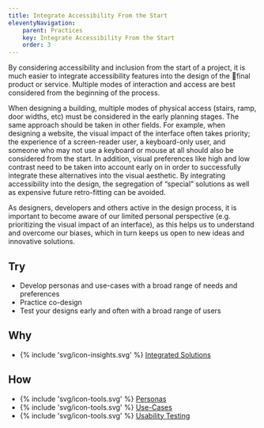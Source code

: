 ```yaml
---
title: Integrate Accessibility From the Start
eleventyNavigation:
    parent: Practices
    key: Integrate Accessibility From the Start
    order: 3
---
```


By considering accessibility and inclusion from the start of a project, it is much easier to integrate accessibility
features into the design of the final product or service. Multiple modes of interaction and access are best considered
from the beginning of the process.

When designing a building, multiple modes of physical access (stairs, ramp, door widths, etc) must be considered in the
early planning stages. The same approach should be taken in other fields. For example, when designing a website, the
visual impact of the interface often takes priority; the experience of a screen-reader user, a keyboard-only user, and
someone who may not use a keyboard or mouse at all should also be considered from the start. In addition, visual
preferences like high and low contrast need to be taken into account early on in order to successfully integrate these
alternatives into the visual aesthetic. By integrating accessibility into the design, the segregation of “special”
solutions as well as expensive future retro-fitting can be avoided.

As designers, developers and others active in the design process, it is important to become aware of our limited
personal perspective (e.g. prioritizing the visual impact of an interface), as this helps us to understand and overcome
our biases, which in turn keeps us open to new ideas and innovative solutions.  

## Try

* Develop personas and use-cases with a broad range of needs and preferences
* Practice co-design
* Test your designs early and often with a broad range of users

## Why

* {% include 'svg/icon-insights.svg' %} [Integrated Solutions](/insights/IntegratedSolutions.html)

## How

* {% include 'svg/icon-tools.svg' %} [Personas](/tools/Personas.html)
* {% include 'svg/icon-tools.svg' %} [Use-Cases](/tools/UseCases.html)
* {% include 'svg/icon-tools.svg' %} [Usability Testing](/tools/UsabilityTesting.html)
